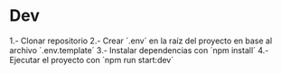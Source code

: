 # Dev
1.- Clonar repositorio
2.- Crear ´.env´ en la raíz del proyecto en base al archivo ´.env.template´
3.- Instalar dependencias con ´npm install´
4.- Ejecutar el proyecto con ´npm run start:dev´
